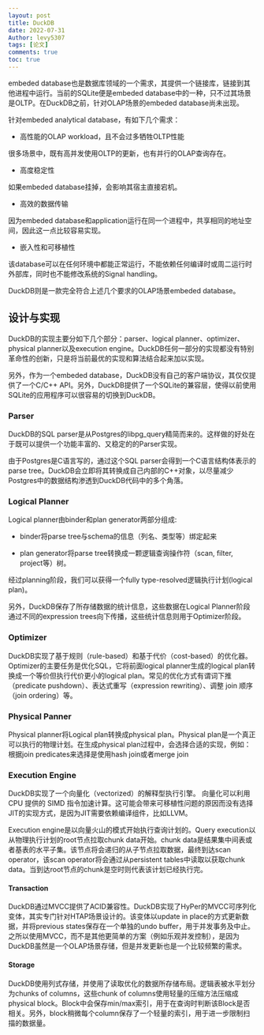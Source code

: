 ```yaml
---
layout: post
title: DuckDB
date: 2022-07-31
Author: levy5307
tags: [论文]
comments: true
toc: true
---
```


embeded database也是数据库领域的一个需求，其提供一个链接库，链接到其他进程中运行。当前的SQLite便是embeded database中的一种，只不过其场景是OLTP。在DuckDB之前，针对OLAP场景的embeded database尚未出现。

针对embeded analytical database，有如下几个需求：

- 高性能的OLAP workload，且不会过多牺牲OLTP性能

很多场景中，既有高并发使用OLTP的更新，也有并行的OLAP查询存在。

- 高度稳定性

如果embeded database挂掉，会影响其宿主直接宕机。

- 高效的数据传输

因为embeded database和application运行在同一个进程中，共享相同的地址空间，因此这一点比较容易实现。

- 嵌入性和可移植性

该database可以在任何环境中都能正常运行，不能依赖任何编译时或周二运行时外部库，同时也不能修改系统的Signal handling。

DuckDB则是一款完全符合上述几个要求的OLAP场景embeded database。

## 设计与实现

DuckDB的实现主要分如下几个部分：parser、logical planner、optimizer、physical planner以及execution engine。DuckDB任何一部分的实现都没有特别革命性的创新，只是将当前最优的实现和算法结合起来加以实现。

另外，作为一个embeded database，DuckDB没有自己的客户端协议，其仅仅提供了一个C/C++ API。另外，DuckDB提供了一个SQLite的兼容层，使得以前使用SQLite的应用程序可以很容易的切换到DuckDB。

### Parser

DuckDB的SQL parser是从Postgres的libpg_query精简而来的。这样做的好处在于既可以提供一个功能丰富的、又稳定的的Parser实现。

由于Postgres是C语言写的，通过这个SQL parser会得到一个C语言结构体表示的parse tree。DuckDB会立即将其转换成自己内部的C++对象，以尽量减少Postgres中的数据结构渗透到DuckDB代码中的多个角落。

### Logical Planner

Logical planner由binder和plan generator两部分组成:

- binder将parse tree与schema的信息（列名、类型等）绑定起来

- plan generator将parse tree转换成一颗逻辑查询操作符（scan, filter, project等）树。

经过planning阶段，我们可以获得一个fully type-resolved逻辑执行计划(logical plan)。

另外，DuckDB保存了所存储数据的统计信息，这些数据在Logical Planner阶段通过不同的expression trees向下传播，这些统计信息则用于Optimizer阶段。

### Optimizer

DuckDB实现了基于规则（rule-based）和基于代价（cost-based）的优化器。Optimizer的主要任务是优化SQL，它将前面logical planner生成的logical plan转换成一个等价但执行代价更小的logical plan。常见的优化方式有谓词下推（predicate pushdown）、表达式重写（expression rewriting）、调整 join 顺序（join ordering）等。

### Physical Panner

Physical planner将Logical plan转换成physical plan。Physical plan是一个真正可以执行的物理计划。在生成physical plan过程中，会选择合适的实现，例如：根据join predicates来选择是使用hash join或者merge join

### Execution Engine

DuckDB实现了一个向量化（vectorized）的解释型执行引擎。 向量化可以利用 CPU 提供的 SIMD 指令加速计算。这可能会带来可移植性问题的原因而没有选择JIT的实现方式，是因为JIT需要依赖编译组件，比如LLVM。

Execution engine是以向量火山的模式开始执行查询计划的。Query execution以从物理执行计划的root节点拉取chunk data开始。chunk data是结果集中间表或者基表的水平子集。该节点将会递归的从子节点拉取数据，最终到达scan operator，该scan operator将会通过从persistent tables中读取以获取chunk data。当到达root节点的chunk是空时则代表该计划已经执行完。

#### Transaction

DuckDB通过MVCC提供了ACID兼容性。DuckDB实现了HyPer的MVCC可序列化变体，其实专门针对HTAP场景设计的。该变体以update in place的方式更新数据，并将previous states保存在一个单独的undo buffer，用于并发事务及中止。之所以使用MVCC，而不是其他更简单的方案（例如乐观并发控制），是因为DuckDB虽然是一个OLAP场景存储，但是并发更新也是一个比较频繁的需求。

#### Storage

DuckDB使用列式存储，并使用了读取优化的数据所存储布局。逻辑表被水平划分为chunks of columns，这些chunk of columns使用轻量的压缩方法压缩成physical block。Block中会保存min/max索引，用于在查询时判断该Block是否相关。另外，block稍微每个column保存了一个轻量的索引，用于进一步限制扫描的数据量。
